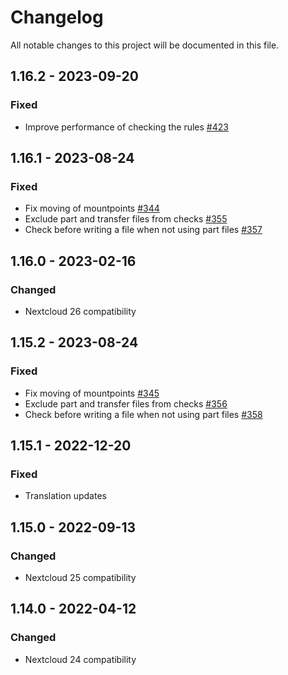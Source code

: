 # Changelog
All notable changes to this project will be documented in this file.

## 1.16.2 - 2023-09-20
### Fixed
- Improve performance of checking the rules
  [#423](https://github.com/nextcloud/files_accesscontrol/pull/423)

## 1.16.1 - 2023-08-24
### Fixed
- Fix moving of mountpoints
  [#344](https://github.com/nextcloud/files_accesscontrol/pull/344)
- Exclude part and transfer files from checks
  [#355](https://github.com/nextcloud/files_accesscontrol/pull/355)
- Check before writing a file when not using part files
  [#357](https://github.com/nextcloud/files_accesscontrol/pull/357)

## 1.16.0 - 2023-02-16
### Changed
- Nextcloud 26 compatibility

## 1.15.2 - 2023-08-24
### Fixed
- Fix moving of mountpoints
  [#345](https://github.com/nextcloud/files_accesscontrol/pull/345)
- Exclude part and transfer files from checks
  [#356](https://github.com/nextcloud/files_accesscontrol/pull/356)
- Check before writing a file when not using part files
  [#358](https://github.com/nextcloud/files_accesscontrol/pull/358)

## 1.15.1 - 2022-12-20
### Fixed
- Translation updates

## 1.15.0 - 2022-09-13
### Changed
- Nextcloud 25 compatibility

## 1.14.0 - 2022-04-12
### Changed
- Nextcloud 24 compatibility
